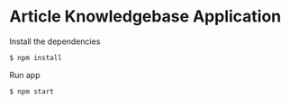 # Article Knowledgebase Application

Install the dependencies

```sh
$ npm install
```
Run app

```sh
$ npm start
```
